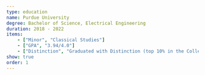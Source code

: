 ```yaml
---
type: education
name: Purdue University
degree: Bachelor of Science, Electrical Engineering
duration: 2018 - 2022
items:
    - ["Minor", "Classical Studies"]
    - ["GPA", "3.94/4.0"]
    - ["Distinction", "Graduated with Distinction (top 10% in the College of Engineering)"]
show: true
order: 1
---
```

